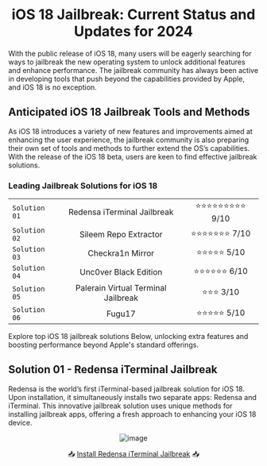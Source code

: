 <div align="center">

# iOS 18 Jailbreak: Current Status and Updates for 2024

</div>

With the public release of iOS 18, many users will be eagerly searching for ways to jailbreak the new operating system to unlock additional features and enhance performance. The jailbreak community has always been active in developing tools that push beyond the capabilities provided by Apple, and iOS 18 is no exception.

## Anticipated iOS 18 Jailbreak Tools and Methods

As iOS 18 introduces a variety of new features and improvements aimed at enhancing the user experience, the jailbreak community is also preparing their own set of tools and methods to further extend the OS’s capabilities. With the release of the iOS 18 beta, users are keen to find effective jailbreak solutions.

### Leading Jailbreak Solutions for iOS 18


  
|         |            |              |
| ------------- |:-------------:|:-------------:| 
| `Solution 01` | Redensa iTerminal Jailbreak      | ⭐⭐⭐⭐⭐⭐⭐⭐⭐   9/10 | 
| `Solution 02` | Sileem Repo Extractor      |       ⭐⭐⭐⭐⭐⭐⭐   7/10 |   
| `Solution 03` | Checkra1n Mirror      | ⭐⭐⭐⭐⭐   5/10 |    
| `Solution 04` | Unc0ver Black Edition      | ⭐⭐⭐⭐⭐⭐   6/10 |     
| `Solution 05` | Palerain Virtual Terminal Jailbreak      | ⭐⭐⭐   3/10 |     
| `Solution 06` | Fugu17      | ⭐⭐⭐⭐⭐   5/10 |    



Explore top iOS 18 jailbreak solutions Below, unlocking extra features and boosting performance beyond Apple's standard offerings.

## Solution 01 - <b>Redensa iTerminal Jailbreak</b>

Redensa is the world’s first iTerminal-based jailbreak solution for iOS 18. Upon installation, it simultaneously installs two separate apps: Redensa and iTerminal. This innovative jailbreak solution uses unique methods for installing jailbreak apps, offering a fresh approach to enhancing your iOS 18 device.

<div align="center">
  
![image](https://github.com/Future-Jailbreak/iOS18/assets/172568410/dac0d2da-30ee-413d-ae17-581d94655248)

📥 <a href="https://iospack.com/apps/bootstra-ai/">Install Redensa iTerminal Jailbreak</a> 📥

<div>






